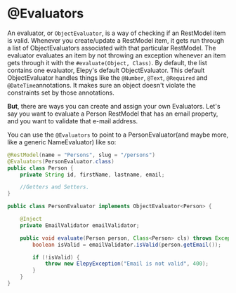 # @Evaluators
An evaluator, or `ObjectEvaluator`, is a way of checking if an RestModel item is valid. Whenever you create/update a RestModel item, it gets run through a list of ObjectEvaluators associated with that particular RestModel. The evaluator evaluates an item by not throwing an exception whenever an item gets through it with the `#evaluate(Object, Class)`. By default, the list contains one evaluator, Elepy's default ObjectEvaluator. This default ObjectEvaluator handles things like the `@Number`, `@Text`, `@Required` and `@DateTime`annotations. It makes sure an object doesn't violate the constraints set by those annotations.

__But__, there are ways you can create and assign your own Evaluators. Let's say you want to evaluate a Person RestModel that has an email property, and you want to validate that e-mail address.

You can use the `@Evaluators` to point to a PersonEvaluator(and maybe more, like a generic NameEvaluator) like so:

```java
@RestModel(name = "Persons", slug = "/persons")
@Evaluators(PersonEvaluator.class)
public class Person {
    private String id, firstName, lastname, email;

    //Getters and Setters. 
}
```

```java
public class PersonEvaluator implements ObjectEvaluator<Person> {

    @Inject
    private EmailValidator emailValidator;

    public void evaluate(Person person, Class<Person> cls) throws Exception {
        boolean isValid = emailValidator.isValid(person.getEmail());

        if (!isValid) {
            throw new ElepyException("Email is not valid", 400);
        }
    }
}
```
